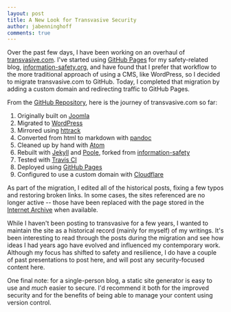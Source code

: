 ```yaml
---
layout: post
title: A New Look for Transvasive Security
author: jabenninghoff
comments: true
---
```

Over the past few days, I have been working on an overhaul of [transvasive.com](/). I've started using [GitHub Pages](https://pages.github.com) for my safety-related blog, [information-safety.org](https://www.information-safety.org/), and have found that I prefer that workflow to the more traditional approach of using a CMS, like WordPress, so I decided to migrate transvasive.com to GitHub. Today, I completed that migration by adding a custom domain and redirecting traffic to GitHub Pages.

From the [GitHub Repository](https://github.com/transvasive/transvasive.github.io), here is the journey of  transvasive.com so far:
1. Originally built on [Joomla](https://www.joomla.org)
1. Migrated to [WordPress](https://wordpress.org)
1. Mirrored using [httrack](https://www.httrack.com)
1. Converted from html to markdown with [pandoc](https://pandoc.org)
1. Cleaned up by hand with [Atom](https://atom.io)
1. Rebuilt with [Jekyll](https://jekyllrb.com) and [Poole](http://getpoole.com), forked from [information-safety](https://github.com/information-safety/information-safety.github.io)
1. Tested with [Travis CI](https://travis-ci.com)
1. Deployed using [GitHub Pages](https://pages.github.com)
1. Configured to use a custom domain with [Cloudflare](https://www.cloudflare.com)

As part of the migration, I edited all of the historical posts, fixing a few typos and restoring broken links. In some cases, the sites referenced are no longer active -- those have been replaced with the page stored in the [Internet Archive](https://archive.org) when available.

While I haven't been posting to transvasive for a few years, I wanted to maintain the site as a historical record (mainly for myself) of my writings. It's been interesting to read through the posts during the migration and see how ideas I had years ago have evolved and influenced my contemporary work. Although my focus has shifted to safety and resilience, I do have a couple of past presentations to post here, and will post any security-focused content here.

One final note: for a single-person blog, a static site generator is easy to use and *much* easier to secure. I'd recommend it both for the improved security and for the benefits of being able to manage your content using version control.
